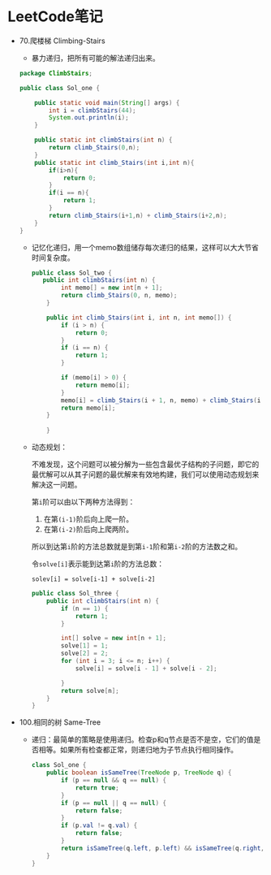 # LeetCode笔记

- 70.爬楼梯 Climbing-Stairs

  - 暴力递归，把所有可能的解法递归出来。

  ```java
  package ClimbStairs;
  
  public class Sol_one {
  
      public static void main(String[] args) {
          int i = climbStairs(44);
          System.out.println(i);
      }
  
      public static int climbStairs(int n) {
          return climb_Stairs(0,n);
      }
      public static int climb_Stairs(int i,int n){
          if(i>n){
              return 0;
          }
          if(i == n){
              return 1;
          }
          return climb_Stairs(i+1,n) + climb_Stairs(i+2,n);
      }
  }
  ```

  - 记忆化递归，用一个memo数组储存每次递归的结果，这样可以大大节省时间复杂度。

    ```java
    public class Sol_two {
       public int climbStairs(int n) {
            int memo[] = new int[n + 1];
            return climb_Stairs(0, n, memo);
        }
    
        public int climb_Stairs(int i, int n, int memo[]) {
            if (i > n) {
                return 0;
            }
            if (i == n) {
                return 1;
            }
    
            if (memo[i] > 0) {
                return memo[i];
            }
            memo[i] = climb_Stairs(i + 1, n, memo) + climb_Stairs(i + 2, n, memo);
            return memo[i];
        }
            
        }
    ```
    
  - 动态规划：
  
    不难发现，这个问题可以被分解为一些包含最优子结构的子问题，即它的最优解可以从其子问题的最优解来有效地构建，我们可以使用动态规划来解决这一问题。
  
    第`i`阶可以由以下两种方法得到：
  
    1. 在第`(i-1)`阶后向上爬一阶。
    2. 在第`(i-2)`阶后向上爬两阶。
  
    所以到达第`i`阶的方法总数就是到第`i-1`阶和第`i-2`阶的方法数之和。
  
    令`solve[i]`表示能到达第`i`阶的方法总数：
  
    `solev[i] = solve[i-1] + solve[i-2]`
  
    ```java
    public class Sol_three {
        public int climbStairs(int n) {
            if (n == 1) {
                return 1;
            }
    
            int[] solve = new int[n + 1];
            solve[1] = 1;
            solve[2] = 2;
            for (int i = 3; i <= n; i++) {
                solve[i] = solve[i - 1] + solve[i - 2];
    
            }
            return solve[n];
        }
    }
    ```
  
- 100.相同的树 Same-Tree
  
  - 递归：最简单的策略是使用递归。检查p和q节点是否不是空，它们的值是否相等。如果所有检查都正常，则递归地为子节点执行相同操作。
  
    ```java
    class Sol_one {
        public boolean isSameTree(TreeNode p, TreeNode q) {
            if (p == null && q == null) {
                return true;
            }
            if (p == null || q == null) {
                return false;
            }
            if (p.val != q.val) {
                return false;
            }
            return isSameTree(q.left, p.left) && isSameTree(q.right, p.right);
        }
    }
    ```
  
    
  
    

